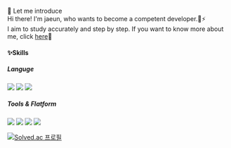 👋 Let me introduce   
 Hi there! I'm jaeun, who wants to become a competent developer.🌱⚡    
I aim to study accurately and step by step. If you want to know more about me, click [here](https://jaeun-choi98.github.io)💬   


#### ✨Skills
##### Languge
<img src="https://img.shields.io/badge/JAVA-007396?style=flat&logo=java&logoColor=white"> <img src="https://img.shields.io/badge/html-E34F26?style=flat&logo=html5&logoColor=white"> <img src="https://img.shields.io/badge/css-1572B6?style=flat&logo=css3&logoColor=white">

##### Tools & Flatform
<img src="https://img.shields.io/badge/github-181717?style=flat&logo=github&logoColor=white"> <img src="https://img.shields.io/badge/Git-F05032?style=flat&logo=Git&logoColor=white"> <img src="https://img.shields.io/badge/Spring-6DB33F?style=flat&logo=Spring&logoColor=white"> <img src="https://img.shields.io/badge/Linux-FCC624?style=flat&logo=linux&logoColor=black">

[![Solved.ac
프로필](http://mazassumnida.wtf/api/v2/generate_badge?boj=chlwodns98)](https://solved.ac/chlwodns98)
